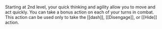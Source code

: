 Starting at 2nd level, your quick thinking and agility allow you to move and act quickly. You can take a bonus action on each of your turns in combat. This action can be used only to take the [[dash]], [[Disengage]], or [[Hide]] action.